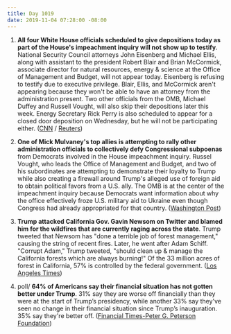 ```yaml
---
title: Day 1019
date: 2019-11-04 07:28:00 -08:00
---
```


1. **All four White House officials scheduled to give depositions today as part of the House's impeachment inquiry will not show up to testify**. National Security Council attorneys John Eisenberg and Michael Ellis, along with assistant to the president Robert Blair and Brian McCormick, associate director for natural resources, energy & science at the Office of Management and Budget, will not appear today. Eisenberg is refusing to testify due to executive privilege. Blair, Ellis, and McCormick aren't appearing because they won't be able to have an attorney from the administration present. Two other officials from the OMB, Michael Duffey and Russell Vought, will also skip their depositions later this week. Energy Secretary Rick Perry is also scheduled to appear for a closed door deposition on Wednesday, but he will not be participating either. ([CNN](https://www.cnn.com/2019/11/03/politics/officials-testify-impeachment-house-inquiry/index.html) / [Reuters](https://www.reuters.com/article/us-usa-trump-impeachment-idUSKBN1XE0C6))

2. **One of Mick Mulvaney's top allies is attempting to rally other administration officials to collectively defy Congressional subpoenas** from Democrats involved in the House impeachment inquiry. Russel Vought, who leads the Office of Management and Budget, and two of his subordinates are attempting to demonstrate their loyalty to Trump while also creating a firewall around Trump's alleged use of foreign aid to obtain political favors from a U.S. ally. The OMB is at the center of the impeachment inquiry because Democrats want information about why the office effectively froze U.S. military aid to Ukraine even though Congress had already appropriated for that country. ([Washington Post](https://www.washingtonpost.com/us-policy/2019/11/03/mulvaney-allies-lead-stonewall-against-democrats-impeachment-inquiry/))

3. **Trump attacked California Gov. Gavin Newsom on Twitter and blamed him for the wildfires that are currently raging across the state**. Trump tweeted that Newsom has "done a terrible job of forest management," causing the string of recent fires. Later, he went after Adam Schiff. "Corrupt Adam," Trump tweeted, "should clean up & manage the California forests which are always burning!" Of the 33 million acres of forest in California, 57% is controlled by the federal government. ([Los Angeles Times](https://www.latimes.com/california/story/2019-11-03/trump-newsom-squabble-california-fire-management))

4. poll/ **64% of Americans say their financial situation has not gotten better under Trump**. 31% say they are worse off financially than they were at the start of Trump’s presidency, while another 33% say they've seen no change in their financial situation since Trump’s inauguration. 35% say they're better off. ([Financial Times-Peter G. Peterson Foundation](https://www.ft.com/content/ce7e9f7c-fc13-11e9-a354-36acbbb0d9b6))